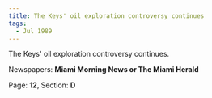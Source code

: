```yaml
---  
title: The Keys' oil exploration controversy continues  
tags:  
  - Jul 1989  
---  
```

  
The Keys' oil exploration controversy continues.  
  
Newspapers: **Miami Morning News or The Miami Herald**  
  
Page: **12**, Section: **D** 
